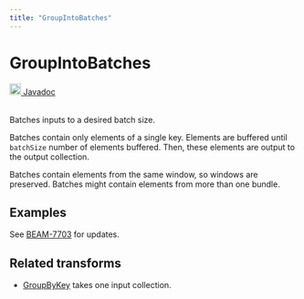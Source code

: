 ```yaml
---
title: "GroupIntoBatches"
---
```

<!--
Licensed under the Apache License, Version 2.0 (the "License");
you may not use this file except in compliance with the License.
You may obtain a copy of the License at

http://www.apache.org/licenses/LICENSE-2.0

Unless required by applicable law or agreed to in writing, software
distributed under the License is distributed on an "AS IS" BASIS,
WITHOUT WARRANTIES OR CONDITIONS OF ANY KIND, either express or implied.
See the License for the specific language governing permissions and
limitations under the License.
-->
# GroupIntoBatches
<table align="left">
    <a target="_blank" class="button"
        href="https://beam.apache.org/releases/javadoc/current/index.html?org/apache/beam/sdk/transforms/GroupIntoBatches.html">
      <img src="https://beam.apache.org/images/logos/sdks/java.png" width="20px" height="20px"
           alt="Javadoc" />
     Javadoc
    </a>
</table>
<br><br>

Batches inputs to a desired batch size.

Batches contain only elements of a single key. Elements are buffered until
`batchSize` number of elements buffered. Then, these elements are output
to the output collection.

Batches contain elements from the same window, so windows are preserved. Batches might contain elements from more than one bundle.

## Examples
See [BEAM-7703](https://issues.apache.org/jira/browse/BEAM-7703) for updates.

## Related transforms
* [GroupByKey](/documentation/transforms/java/aggregation/groupbykey) takes one input collection.
